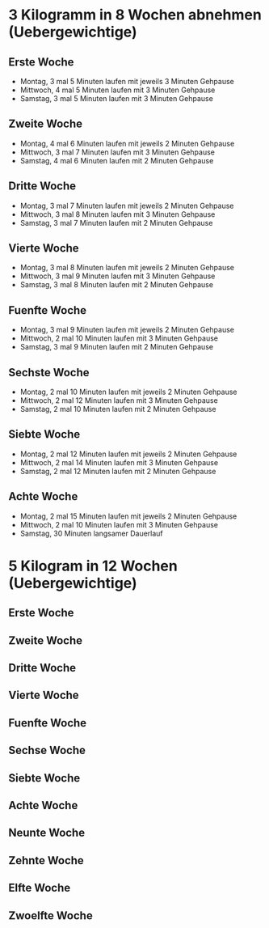# 3 Kilogramm in 8 Wochen abnehmen (Uebergewichtige)

## Erste Woche

* Montag, 3 mal 5 Minuten laufen mit jeweils 3 Minuten Gehpause
* Mittwoch, 4 mal 5 Minuten laufen mit 3 Minuten Gehpause
* Samstag, 3 mal 5 Minuten laufen mit 3 Minuten Gehpause

## Zweite Woche

* Montag, 4 mal 6 Minuten laufen mit jeweils 2 Minuten Gehpause
* Mittwoch, 3 mal 7 Minuten laufen mit 3 Minuten Gehpause
* Samstag, 4 mal 6 Minuten laufen mit 2 Minuten Gehpause

## Dritte Woche

* Montag, 3 mal 7 Minuten laufen mit jeweils 2 Minuten Gehpause
* Mittwoch, 3 mal 8 Minuten laufen mit 3 Minuten Gehpause
* Samstag, 3 mal 7 Minuten laufen mit 2 Minuten Gehpause

## Vierte Woche

* Montag, 3 mal 8 Minuten laufen mit jeweils 2 Minuten Gehpause
* Mittwoch, 3 mal 9 Minuten laufen mit 3 Minuten Gehpause
* Samstag, 3 mal 8 Minuten laufen mit 2 Minuten Gehpause

## Fuenfte Woche

* Montag, 3 mal 9 Minuten laufen mit jeweils 2 Minuten Gehpause
* Mittwoch, 2 mal 10 Minuten laufen mit 3 Minuten Gehpause
* Samstag, 3 mal 9 Minuten laufen mit 2 Minuten Gehpause

## Sechste Woche

* Montag, 2 mal 10 Minuten laufen mit jeweils 2 Minuten Gehpause
* Mittwoch, 2 mal 12 Minuten laufen mit 3 Minuten Gehpause
* Samstag, 2 mal 10 Minuten laufen mit 2 Minuten Gehpause

## Siebte Woche

* Montag, 2 mal 12 Minuten laufen mit jeweils 2 Minuten Gehpause
* Mittwoch, 2 mal 14 Minuten laufen mit 3 Minuten Gehpause
* Samstag, 2 mal 12 Minuten laufen mit 2 Minuten Gehpause

## Achte Woche

* Montag, 2 mal 15 Minuten laufen mit jeweils 2 Minuten Gehpause
* Mittwoch, 2 mal 10 Minuten laufen mit 3 Minuten Gehpause
* Samstag, 30 Minuten langsamer Dauerlauf

# 5 Kilogram in 12 Wochen (Uebergewichtige)

## Erste Woche

## Zweite Woche

## Dritte Woche

## Vierte Woche

## Fuenfte Woche

## Sechse Woche

## Siebte Woche

## Achte Woche

## Neunte Woche

## Zehnte Woche

## Elfte Woche

## Zwoelfte Woche


